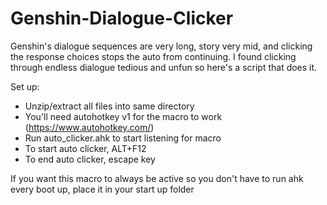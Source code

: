 # Genshin-Dialogue-Clicker
Genshin's dialogue sequences are very long, story very mid, and clicking the response choices stops the auto from continuing. I found clicking through endless dialogue tedious and unfun so here's a script that does it.

Set up:
 - Unzip/extract all files into same directory
 - You'll need autohotkey v1 for the macro to work (https://www.autohotkey.com/)
 - Run auto_clicker.ahk to start listening for macro
 - To start auto clicker, ALT+F12
 - To end auto clicker, escape key

If you want this macro to always be active so you don't have to run ahk every boot up, place it in your start up folder
